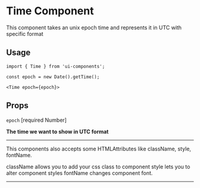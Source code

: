 # Time Component

This component takes an unix epoch time and represents it in UTC with specific format

## Usage

```TSX
import { Time } from 'ui-components';

const epoch = new Date().getTime();

<Time epoch={epoch}>
```

## Props

`epoch` [required Number]

**The time we want to show in UTC format**

---

This components also accepts some HTMLAttributes like className, style, fontName.

className allows you to add your css class to component
style lets you to alter component styles
fontName changes component font.

---

